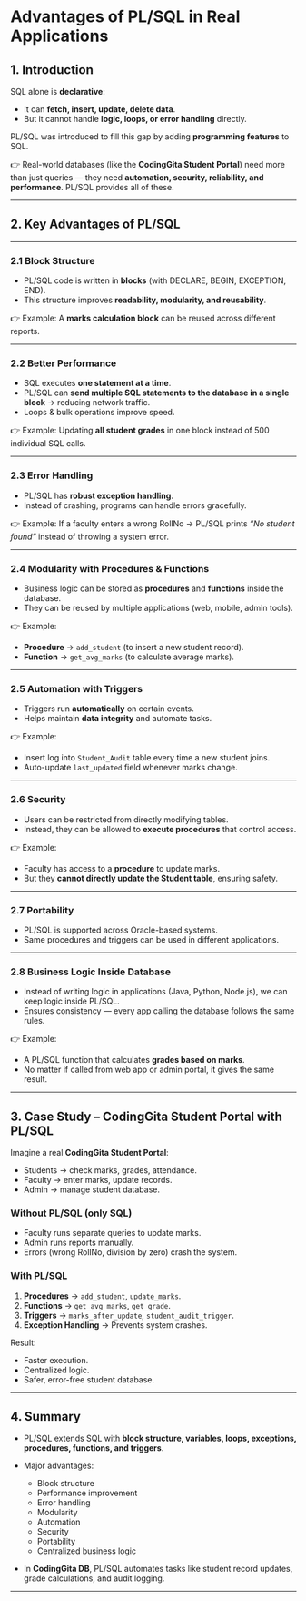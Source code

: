 # Advantages of PL/SQL in Real Applications

## 1. Introduction

SQL alone is **declarative**:

* It can **fetch, insert, update, delete data**.
* But it cannot handle **logic, loops, or error handling** directly.

PL/SQL was introduced to fill this gap by adding **programming features** to SQL.

👉 Real-world databases (like the **CodingGita Student Portal**) need more than just queries — they need **automation, security, reliability, and performance**.
PL/SQL provides all of these.

---

## 2. Key Advantages of PL/SQL

---

### 2.1 Block Structure

* PL/SQL code is written in **blocks** (with DECLARE, BEGIN, EXCEPTION, END).
* This structure improves **readability, modularity, and reusability**.

👉 Example: A **marks calculation block** can be reused across different reports.

---

### 2.2 Better Performance

* SQL executes **one statement at a time**.
* PL/SQL can **send multiple SQL statements to the database in a single block** → reducing network traffic.
* Loops & bulk operations improve speed.

👉 Example: Updating **all student grades** in one block instead of 500 individual SQL calls.

---

### 2.3 Error Handling

* PL/SQL has **robust exception handling**.
* Instead of crashing, programs can handle errors gracefully.

👉 Example: If a faculty enters a wrong RollNo → PL/SQL prints *“No student found”* instead of throwing a system error.

---

### 2.4 Modularity with Procedures & Functions

* Business logic can be stored as **procedures** and **functions** inside the database.
* They can be reused by multiple applications (web, mobile, admin tools).

👉 Example:

* **Procedure** → `add_student` (to insert a new student record).
* **Function** → `get_avg_marks` (to calculate average marks).

---

### 2.5 Automation with Triggers

* Triggers run **automatically** on certain events.
* Helps maintain **data integrity** and automate tasks.

👉 Example:

* Insert log into `Student_Audit` table every time a new student joins.
* Auto-update `last_updated` field whenever marks change.

---

### 2.6 Security

* Users can be restricted from directly modifying tables.
* Instead, they can be allowed to **execute procedures** that control access.

👉 Example:

* Faculty has access to a **procedure** to update marks.
* But they **cannot directly update the Student table**, ensuring safety.

---

### 2.7 Portability

* PL/SQL is supported across Oracle-based systems.
* Same procedures and triggers can be used in different applications.

---

### 2.8 Business Logic Inside Database

* Instead of writing logic in applications (Java, Python, Node.js), we can keep logic inside PL/SQL.
* Ensures consistency — every app calling the database follows the same rules.

👉 Example:

* A PL/SQL function that calculates **grades based on marks**.
* No matter if called from web app or admin portal, it gives the same result.

---

## 3. Case Study – CodingGita Student Portal with PL/SQL

Imagine a real **CodingGita Student Portal**:

* Students → check marks, grades, attendance.
* Faculty → enter marks, update records.
* Admin → manage student database.

### Without PL/SQL (only SQL)

* Faculty runs separate queries to update marks.
* Admin runs reports manually.
* Errors (wrong RollNo, division by zero) crash the system.

### With PL/SQL

1. **Procedures** → `add_student`, `update_marks`.
2. **Functions** → `get_avg_marks`, `get_grade`.
3. **Triggers** → `marks_after_update`, `student_audit_trigger`.
4. **Exception Handling** → Prevents system crashes.

Result:

* Faster execution.
* Centralized logic.
* Safer, error-free student database.

---

## 4. Summary

* PL/SQL extends SQL with **block structure, variables, loops, exceptions, procedures, functions, and triggers**.
* Major advantages:

  * Block structure
  * Performance improvement
  * Error handling
  * Modularity
  * Automation
  * Security
  * Portability
  * Centralized business logic
* In **CodingGita DB**, PL/SQL automates tasks like student record updates, grade calculations, and audit logging.

---

